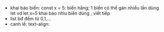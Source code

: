 - khai báo biến:    const x = 5: biến hằng; 1 biến có thể gán nhiều lần 
                    dùng let vd let x=5
                    khai báo nhìu biến dùng , viết tiếp 
- list bđ đếm từ 0,1,...
- canh lề: text-align: 